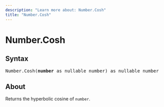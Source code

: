```yaml
---
description: "Learn more about: Number.Cosh"
title: "Number.Cosh"
---
```

# Number.Cosh

## Syntax

<pre>
Number.Cosh(<b>number</b> as nullable number) as nullable number
</pre>

## About

Returns the hyperbolic cosine of `number`.
